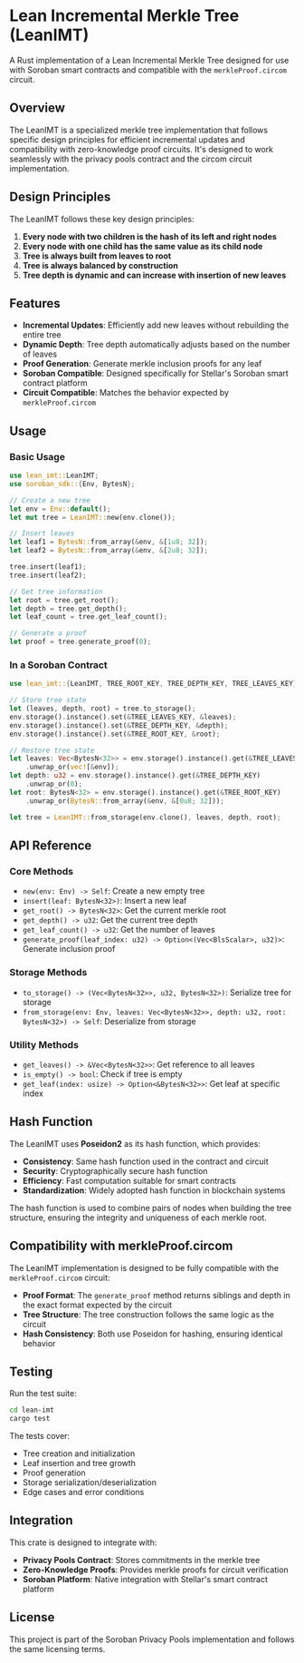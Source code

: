# Lean Incremental Merkle Tree (LeanIMT)

A Rust implementation of a Lean Incremental Merkle Tree designed for use with Soroban smart contracts and compatible with the `merkleProof.circom` circuit.

## Overview

The LeanIMT is a specialized merkle tree implementation that follows specific design principles for efficient incremental updates and compatibility with zero-knowledge proof circuits. It's designed to work seamlessly with the privacy pools contract and the circom circuit implementation.

## Design Principles

The LeanIMT follows these key design principles:

1. **Every node with two children is the hash of its left and right nodes**
2. **Every node with one child has the same value as its child node**
3. **Tree is always built from leaves to root**
4. **Tree is always balanced by construction**
5. **Tree depth is dynamic and can increase with insertion of new leaves**

## Features

- **Incremental Updates**: Efficiently add new leaves without rebuilding the entire tree
- **Dynamic Depth**: Tree depth automatically adjusts based on the number of leaves
- **Proof Generation**: Generate merkle inclusion proofs for any leaf
- **Soroban Compatible**: Designed specifically for Stellar's Soroban smart contract platform
- **Circuit Compatible**: Matches the behavior expected by `merkleProof.circom`

## Usage

### Basic Usage

```rust
use lean_imt::LeanIMT;
use soroban_sdk::{Env, BytesN};

// Create a new tree
let env = Env::default();
let mut tree = LeanIMT::new(env.clone());

// Insert leaves
let leaf1 = BytesN::from_array(&env, &[1u8; 32]);
let leaf2 = BytesN::from_array(&env, &[2u8; 32]);

tree.insert(leaf1);
tree.insert(leaf2);

// Get tree information
let root = tree.get_root();
let depth = tree.get_depth();
let leaf_count = tree.get_leaf_count();

// Generate a proof
let proof = tree.generate_proof(0);
```

### In a Soroban Contract

```rust
use lean_imt::{LeanIMT, TREE_ROOT_KEY, TREE_DEPTH_KEY, TREE_LEAVES_KEY};

// Store tree state
let (leaves, depth, root) = tree.to_storage();
env.storage().instance().set(&TREE_LEAVES_KEY, &leaves);
env.storage().instance().set(&TREE_DEPTH_KEY, &depth);
env.storage().instance().set(&TREE_ROOT_KEY, &root);

// Restore tree state
let leaves: Vec<BytesN<32>> = env.storage().instance().get(&TREE_LEAVES_KEY)
    .unwrap_or(vec![&env]);
let depth: u32 = env.storage().instance().get(&TREE_DEPTH_KEY)
    .unwrap_or(0);
let root: BytesN<32> = env.storage().instance().get(&TREE_ROOT_KEY)
    .unwrap_or(BytesN::from_array(&env, &[0u8; 32]));

let tree = LeanIMT::from_storage(env.clone(), leaves, depth, root);
```

## API Reference

### Core Methods

- `new(env: Env) -> Self`: Create a new empty tree
- `insert(leaf: BytesN<32>)`: Insert a new leaf
- `get_root() -> BytesN<32>`: Get the current merkle root
- `get_depth() -> u32`: Get the current tree depth
- `get_leaf_count() -> u32`: Get the number of leaves
- `generate_proof(leaf_index: u32) -> Option<(Vec<BlsScalar>, u32)>`: Generate inclusion proof

### Storage Methods

- `to_storage() -> (Vec<BytesN<32>>, u32, BytesN<32>)`: Serialize tree for storage
- `from_storage(env: Env, leaves: Vec<BytesN<32>>, depth: u32, root: BytesN<32>) -> Self`: Deserialize from storage

### Utility Methods

- `get_leaves() -> &Vec<BytesN<32>>`: Get reference to all leaves
- `is_empty() -> bool`: Check if tree is empty
- `get_leaf(index: usize) -> Option<&BytesN<32>>`: Get leaf at specific index

## Hash Function

The LeanIMT uses **Poseidon2** as its hash function, which provides:

- **Consistency**: Same hash function used in the contract and circuit
- **Security**: Cryptographically secure hash function
- **Efficiency**: Fast computation suitable for smart contracts
- **Standardization**: Widely adopted hash function in blockchain systems

The hash function is used to combine pairs of nodes when building the tree structure, ensuring the integrity and uniqueness of each merkle root.

## Compatibility with merkleProof.circom

The LeanIMT implementation is designed to be fully compatible with the `merkleProof.circom` circuit:

- **Proof Format**: The `generate_proof` method returns siblings and depth in the exact format expected by the circuit
- **Tree Structure**: The tree construction follows the same logic as the circuit
- **Hash Consistency**: Both use Poseidon for hashing, ensuring identical behavior

## Testing

Run the test suite:

```bash
cd lean-imt
cargo test
```

The tests cover:
- Tree creation and initialization
- Leaf insertion and tree growth
- Proof generation
- Storage serialization/deserialization
- Edge cases and error conditions

## Integration

This crate is designed to integrate with:

- **Privacy Pools Contract**: Stores commitments in the merkle tree
- **Zero-Knowledge Proofs**: Provides merkle proofs for circuit verification
- **Soroban Platform**: Native integration with Stellar's smart contract platform

## License

This project is part of the Soroban Privacy Pools implementation and follows the same licensing terms.
